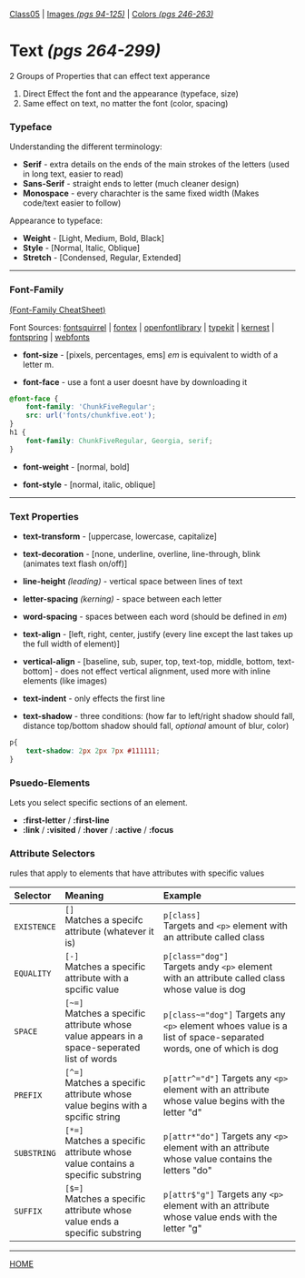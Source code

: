[Class05](https://cassandraortiz.github.io/reading-notes/Class05/class05) \| [Images *(pgs 94-125)*](https://cassandraortiz.github.io/reading-notes/Class05/class05_images) \| [Colors *(pgs 246-263)*](https://cassandraortiz.github.io/reading-notes/Class05/class05_colors) 

# Text  *(pgs 264-299)*

2 Groups of Properties that can effect text apperance
1. Direct Effect the font and the appearance (typeface, size)
2. Same effect on text, no matter the font (color, spacing)

### Typeface 

Understanding the different terminology:
- **Serif** - extra details on the ends of the main strokes of the letters (used in long text, easier to read)
- **Sans-Serif** - straight ends to letter (much cleaner design)
- **Monospace** - every charachter is the same fixed width (Makes code/text easier to follow)

Appearance to typeface:
- **Weight** - [Light, Medium, Bold, Black] 
- **Style** - [Normal, Italic, Oblique] 
- **Stretch** - [Condensed, Regular, Extended] 

--- 

### Font-Family
[(Font-Family CheatSheet)](https://www.w3.org/Style/Examples/007/fonts.en.html)

Font Sources: [fontsquirrel](https://www.fontsquirrel.com) \| [fontex](https://www.fontex.org) \| [openfontlibrary](https://www.openfrontlibrary.org) \| [typekit](https://www.typekit.com)  \| [kernest](https://www.kernest.com)  \| [fontspring](https://www.fontspring.com) \| [webfonts](https://www.google.com/webfonts)

- **font-size** - [pixels, percentages, ems] *em* is equivalent to width of a letter m.

- **font-face** - use a font a user doesnt have by downloading it
```css
@font-face {
    font-family: 'ChunkFiveRegular';
    src: url('fonts/chunkfive.eot');
}
h1 {
    font-family: ChunkFiveRegular, Georgia, serif;
}
```

- **font-weight** - [normal, bold]

- **font-style** - [normal, italic, oblique]

---

### Text Properties

- **text-transform** - [uppercase, lowercase, capitalize]

- **text-decoration** - [none, underline, overline, line-through, blink (animates text flash on/off)]

- **line-height** *(leading)* - vertical space between lines of text

- **letter-spacing** *(kerning)* - space between each letter

- **word-spacing** - spaces between each word (should be defined in *em*)

- **text-align** - [left, right, center, justify (every line except the last takes up the full width of element)]

- **vertical-align** - [baseline, sub, super, top, text-top, middle, bottom, text-bottom] - does not effect vertical alignment, used more with inline elements (like images)

- **text-indent** - only effects the first line

- **text-shadow** - three conditions: (how far to left/right shadow should fall, distance top/bottom shadow should fall, *optional* amount of blur, color)
```css
p{
    text-shadow: 2px 2px 7px #111111;
}
```

### Psuedo-Elements
Lets you select specific sections of an element.

- **:first-letter** / **:first-line** 
- **:link** / **:visited** / **:hover** / **:active** / **:focus** 


### Attribute Selectors
rules that apply to elements that have attributes with specific values

| Selector | Meaning | Example |
| :------- | :------ | :------ |
| `EXISTENCE` | `[]`<BR /> Matches a specifc attribute (whatever it is) | `p[class]`<br/>Targets and `<p>` element with an attribute called class|
| `EQUALITY` | `[-]`<br/> Matches a specific attribute with a spcific value | `p[class="dog"]`<br/> Targets andy `<p>` element with an attribute called class whose value is dog|
| `SPACE` | `[~=]`<br/> Matches a specific attribute whose value appears in a space-seperated list of words | `p[class~="dog"]` Targets any `<p>` element whoes value is a list of space-separated words, one of which is dog |
| `PREFIX` | `[^=]`<br/> Matches a specific attribute whose value begins with a spcific string | `p[attr^="d"]` Targets any `<p>` element with an attribute whose value begins with the letter "d"|
| `SUBSTRING` | `[*=]`<br/> Matches a specific attribute whose value contains a specific substring | `p[attr*"do"]` Targets any `<p>` element with an attribute whose value contains the letters "do"|
| `SUFFIX` | `[$=]`<br/> Matches a specific attribute whose value ends a specific substring | `p[attr$"g"]` Targets any `<p>` element with an attribute whose value ends with the letter "g"|

---

[HOME](https://cassandraortiz.github.io/reading-notes)
